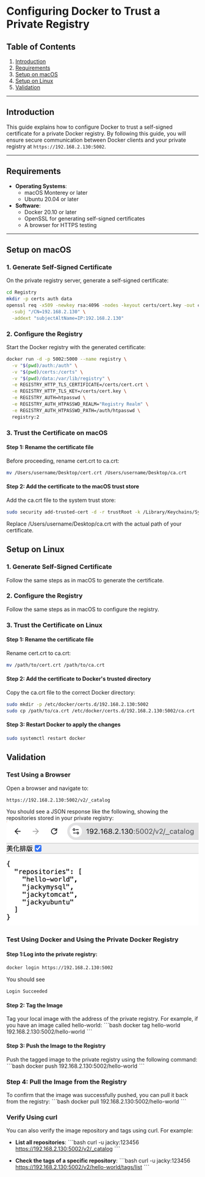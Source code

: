 # Configuring Docker to Trust a Private Registry

## Table of Contents
1. [Introduction](#introduction)
2. [Requirements](#requirements)
3. [Setup on macOS](#setup-on-macos)
4. [Setup on Linux](#setup-on-linux)
5. [Validation](#validation)

---

## Introduction

This guide explains how to configure Docker to trust a self-signed certificate for a private Docker registry. By following this guide, you will ensure secure communication between Docker clients and your private registry at `https://192.168.2.130:5002`.

---

## Requirements

- **Operating Systems**:
  - macOS Monterey or later
  - Ubuntu 20.04 or later
- **Software**:
  - Docker 20.10 or later
  - OpenSSL for generating self-signed certificates
  - A browser for HTTPS testing

---

## Setup on macOS

### 1. Generate Self-Signed Certificate

On the private registry server, generate a self-signed certificate:
```bash
cd Registry
mkdir -p certs auth data
openssl req -x509 -newkey rsa:4096 -nodes -keyout certs/cert.key -out certs/cert.crt -days 365 \
  -subj "/CN=192.168.2.130" \
  -addext "subjectAltName=IP:192.168.2.130"
```

### 2. Configure the Registry

Start the Docker registry with the generated certificate:
```bash
docker run -d -p 5002:5000 --name registry \
  -v "$(pwd)/auth:/auth" \
  -v "$(pwd)/certs:/certs" \
  -v "$(pwd)/data:/var/lib/registry" \
  -e REGISTRY_HTTP_TLS_CERTIFICATE=/certs/cert.crt \
  -e REGISTRY_HTTP_TLS_KEY=/certs/cert.key \
  -e REGISTRY_AUTH=htpasswd \
  -e REGISTRY_AUTH_HTPASSWD_REALM="Registry Realm" \
  -e REGISTRY_AUTH_HTPASSWD_PATH=/auth/htpasswd \
  registry:2
```

### 3. Trust the Certificate on macOS

#### Step 1: Rename the certificate file
Before proceeding, rename cert.crt to ca.crt:
```bash
mv /Users/username/Desktop/cert.crt /Users/username/Desktop/ca.crt
```

#### Step 2: Add the certificate to the macOS trust store
Add the ca.crt file to the system trust store:
```bash
sudo security add-trusted-cert -d -r trustRoot -k /Library/Keychains/System.keychain /Users/username/Desktop/ca.crt
```

Replace /Users/username/Desktop/ca.crt with the actual path of your certificate.

## Setup on Linux

### 1. Generate Self-Signed Certificate
Follow the same steps as in macOS to generate the certificate.

### 2. Configure the Registry
Follow the same steps as in macOS to configure the registry.

### 3. Trust the Certificate on Linux

#### Step 1: Rename the certificate file
Rename cert.crt to ca.crt:
```bash
mv /path/to/cert.crt /path/to/ca.crt
```

#### Step 2: Add the certificate to Docker's trusted directory
Copy the ca.crt file to the correct Docker directory:
```bash
sudo mkdir -p /etc/docker/certs.d/192.168.2.130:5002
sudo cp /path/to/ca.crt /etc/docker/certs.d/192.168.2.130:5002/ca.crt
```

#### Step 3: Restart Docker to apply the changes
```bash
sudo systemctl restart docker
```

## Validation

### Test Using a Browser
Open a browser and navigate to:
```bash
https://192.168.2.130:5002/v2/_catalog
```
You should see a JSON response like the following, showing the repositories stored in your private registry:
![browser_catalog](./browser_catalog.png)

### Test Using Docker and Using the Private Docker Registry
#### Step 1:Log into the private registry:
```bash
docker login https://192.168.2.130:5002
```
You should see
```bash
Login Succeeded
```

#### Step 2: Tag the Image
Tag your local image with the address of the private registry. For example, if you have an image called hello-world:
ˋˋˋbash
docker tag hello-world 192.168.2.130:5002/hello-world
ˋˋˋ

#### Step 3: Push the Image to the Registry
Push the tagged image to the private registry using the following command:
ˋˋˋbash
docker push 192.168.2.130:5002/hello-world
ˋˋˋ

### Step 4: Pull the Image from the Registry 
To confirm that the image was successfully pushed, you can pull it back from the registry:
ˋˋˋbash
docker pull 192.168.2.130:5002/hello-world
ˋˋˋ

### Verify Using curl
You can also verify the image repository and tags using curl. For example:
- **List all repositories**:
ˋˋˋbash
curl -u jacky:123456 https://192.168.2.130:5002/v2/_catalog
ˋˋˋ

- **Check the tags of a specific repository**:
ˋˋˋbash
curl -u jacky:123456 https://192.168.2.130:5002/v2/hello-world/tags/list
ˋˋˋ
